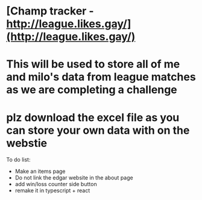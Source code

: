 # [Champ tracker - http://league.likes.gay/](http://league.likes.gay/)
# This will be used to store all of me and milo's data from league matches as we are completing a challenge 
# plz download the excel file as you can store your own data with on the webstie

To do list:
- Make an items page
- Do not link the edgar website in the about page
- add win/loss counter side button
- remake it in typescript + react
